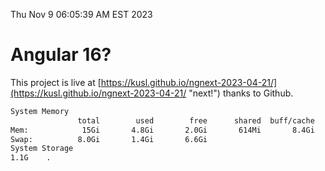 Thu Nov  9 06:05:39 AM EST 2023

# Angular 16?


This project is live at [https://kusl.github.io/ngnext-2023-04-21/](https://kusl.github.io/ngnext-2023-04-21/ "next!") thanks to Github.

```bash
System Memory
               total        used        free      shared  buff/cache   available
Mem:            15Gi       4.8Gi       2.0Gi       614Mi       8.4Gi       9.5Gi
Swap:          8.0Gi       1.4Gi       6.6Gi
System Storage
1.1G	.
